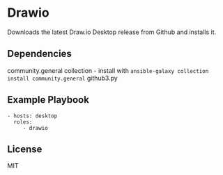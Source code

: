 Drawio
=========

Downloads the latest Draw.io Desktop release from Github and installs it.

Dependencies
------------
community.general collection - install with `ansible-galaxy collection install community.general`
github3.py

Example Playbook
----------------

    - hosts: desktop
      roles:
         - drawio

License
-------

MIT